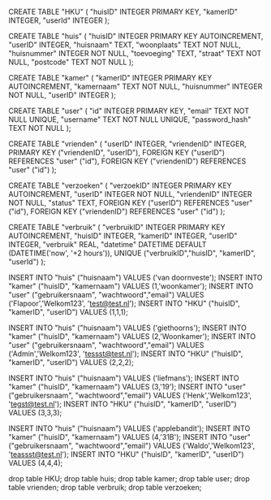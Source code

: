 CREATE TABLE "HKU" (
    "huisID" INTEGER PRIMARY KEY,
    "kamerID" INTEGER,
    "userId" INTEGER
);

CREATE TABLE "huis" (
    "huisID" INTEGER PRIMARY KEY AUTOINCREMENT,
    "userID" INTEGER,
    "huisnaam" TEXT,
    "woonplaats" TEXT NOT NULL,
    "huisnummer" INTEGER NOT NULL,
    "toevoeging" TEXT,
    "straat" TEXT NOT NULL,
    "postcode" TEXT NOT NULL
);

CREATE TABLE "kamer" (
    "kamerID" INTEGER PRIMARY KEY AUTOINCREMENT,
    "kamernaam" TEXT NOT NULL,
    "huisnummer" INTEGER NOT NULL,
    "userID" INTEGER
);


CREATE TABLE "user" (
    "id" INTEGER PRIMARY KEY,
    "email" TEXT NOT NULL UNIQUE,
    "username" TEXT NOT NULL UNIQUE,
    "password_hash" TEXT NOT NULL
);

CREATE TABLE "vrienden" (
    "userID" INTEGER,
    "vriendenID" INTEGER,
    PRIMARY KEY ("vriendenID", "userID"),
    FOREIGN KEY ("userID") REFERENCES "user" ("id"),
    FOREIGN KEY ("vriendenID") REFERENCES "user" ("id")
);

CREATE TABLE "verzoeken" (
    "verzoekID" INTEGER PRIMARY KEY AUTOINCREMENT,
    "userID" INTEGER NOT NULL,
    "vriendenID" INTEGER NOT NULL,
    "status" TEXT,
    FOREIGN KEY ("userID") REFERENCES "user" ("id"),
    FOREIGN KEY ("vriendenID") REFERENCES "user" ("id")
);

CREATE TABLE "verbruik" (
    "verbruikID" INTEGER PRIMARY KEY AUTOINCREMENT,
    "huisID" INTEGER,
    "kamerID" INTEGER,
    "userID" INTEGER,
    "verbruik" REAL,
	"datetime" DATETIME DEFAULT (DATETIME('now', '+2 hours')),
    UNIQUE ("verbruikID","huisID", "kamerID", "userId")
);



INSERT INTO "huis" ("huisnaam") VALUES ('van doornveste');
INSERT INTO "kamer" ("huisID", "kamernaam") VALUES (1,'woonkamer');
INSERT INTO "user" ("gebruikersnaam", "wachtwoord","email") VALUES ('Flapoor','Welkom123', 'test@test.nl');
INSERT INTO "HKU" ("huisID", "kamerID", "userID") VALUES (1,1,1);

INSERT INTO "huis" ("huisnaam") VALUES ('giethoorns');
INSERT INTO "kamer" ("huisID", "kamernaam") VALUES (2,'Woonkamer');
INSERT INTO "user" ("gebruikersnaam", "wachtwoord","email") VALUES ('Admin','Welkom123', 'tessst@test.nl');
INSERT INTO "HKU" ("huisID", "kamerID", "userID") VALUES (2,2,2);

INSERT INTO "huis" ("huisnaam") VALUES ('liefmans');
INSERT INTO "kamer" ("huisID", "kamernaam") VALUES (3,'19');
INSERT INTO "user" ("gebruikersnaam", "wachtwoord","email") VALUES ('Henk','Welkom123', 'tegst@test.nl');
INSERT INTO "HKU" ("huisID", "kamerID", "userID") VALUES (3,3,3);

INSERT INTO "huis" ("huisnaam") VALUES ('applebandit');
INSERT INTO "kamer" ("huisID", "kamernaam") VALUES (4,'31B');
INSERT INTO "user" ("gebruikersnaam", "wachtwoord","email") VALUES ('Waldo','Welkom123', 'teassst@test.nl');
INSERT INTO "HKU" ("huisID", "kamerID", "userID") VALUES (4,4,4);

drop table HKU;
drop table huis;
drop table kamer;
drop table user;
drop table vrienden;
drop table verbruik;
drop table verzoeken;


